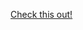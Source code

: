 [Check this out!](c17e.juggernautjha.me)

<!---
juggernautjha/juggernautjha is a ✨ special ✨ repository because its `README.md` (this file) appears on your GitHub profile.
You can click the Preview link to take a look at your changes.
--->
